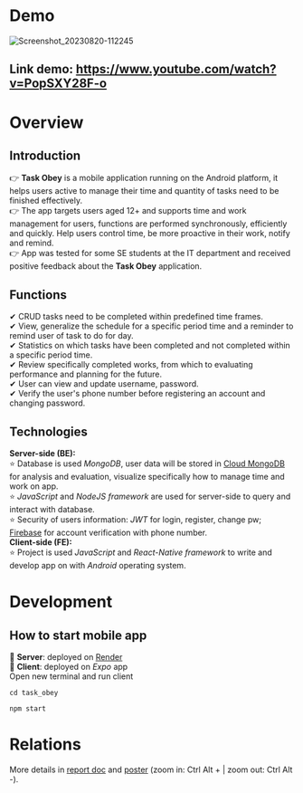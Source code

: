 # Demo
![Screenshot_20230820-112245](https://github.com/Tuan2210/N10_KLTN_TaskObey/assets/84191285/71f3174e-533f-4dc6-95f5-9b7002c43a0e)
## Link demo: https://www.youtube.com/watch?v=PopSXY28F-o

# Overview
## Introduction
  👉 __Task Obey__ is a mobile application running on the Android platform, it helps users active to manage their time and quantity of tasks need to be finished effectively. <br>
  👉 The app targets users aged 12+ and supports time and work management for users, functions are performed synchronously, efficiently and quickly. Help users control time, be more proactive in their work, notify and remind. <br>
  👉 App was tested for some SE students at the IT department and received positive feedback about the __Task Obey__ application.
## Functions
  ✔ CRUD tasks need to be completed within predefined time frames. <br>
  ✔ View, generalize the schedule for a specific period time and a reminder to remind user of task to do for day. <br>
  ✔ Statistics on which tasks have been completed and not completed within a specific period time. <br>
  ✔ Review specifically completed works, from which to evaluating performance and planning for the future. <br>
  ✔ User can view and update username, password. <br>
  ✔ Verify the user's phone number before registering an account and changing password. <br>
## Technologies
  __Server-side (BE):__ <br>
  ⭐ Database is used _MongoDB_, user data will be stored in [Cloud MongoDB](https://cloud.mongodb.com) for analysis and evaluation, visualize specifically how to manage time and work on app. <br>
  ⭐ _JavaScript_ and _NodeJS framework_ are used for server-side to query and interact with database. <br>
  ⭐ Security of users information: _JWT_ for login, register, change pw; [Firebase](https://firebase.google.com) for account verification with phone number. <br>
  __Client-side (FE):__ <br>
  ⭐ Project is used _JavaScript_ and _React-Native framework_ to write and develop app on with _Android_ operating system. <br>

# Development
## How to start mobile app
  📁 __Server__: deployed on [Render](https://render.com/) <br>
  📁 __Client__: deployed on _Expo_ app <br>
  Open new terminal and run client
```
cd task_obey
```
```
npm start
```
# Relations
More details in [report doc](https://docs.google.com/document/d/1FqH27W7Zhne9J0hjRXz99-RFv__XE8JW/edit?usp=sharing&ouid=103328601520413907785&rtpof=true&sd=true) and [poster](https://docs.google.com/presentation/d/1RBCEvu2MLTKRxUrbWAJekNfOsUmk2gUi/edit?usp=sharing&ouid=103328601520413907785&rtpof=true&sd=true) (zoom in: Ctrl Alt + | zoom out: Ctrl Alt -).
